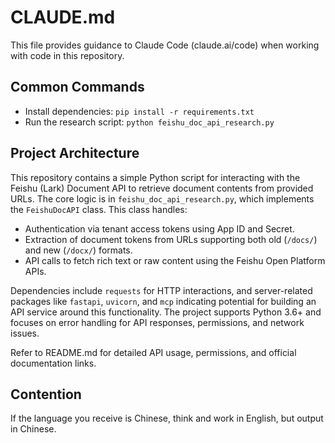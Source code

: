 # CLAUDE.md

This file provides guidance to Claude Code (claude.ai/code) when working with code in this repository.

## Common Commands
- Install dependencies: `pip install -r requirements.txt`
- Run the research script: `python feishu_doc_api_research.py`

## Project Architecture
This repository contains a simple Python script for interacting with the Feishu (Lark) Document API to retrieve document contents from provided URLs. The core logic is in `feishu_doc_api_research.py`, which implements the `FeishuDocAPI` class. This class handles:
- Authentication via tenant access tokens using App ID and Secret.
- Extraction of document tokens from URLs supporting both old (`/docs/`) and new (`/docx/`) formats.
- API calls to fetch rich text or raw content using the Feishu Open Platform APIs.

Dependencies include `requests` for HTTP interactions, and server-related packages like `fastapi`, `uvicorn`, and `mcp` indicating potential for building an API service around this functionality. The project supports Python 3.6+ and focuses on error handling for API responses, permissions, and network issues.

Refer to README.md for detailed API usage, permissions, and official documentation links.

## Contention
If the language you receive is Chinese, think and work in English, but output in Chinese.